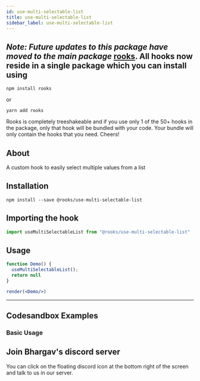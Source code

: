 ```yaml
---
id: use-multi-selectable-list
title: use-multi-selectable-list
sidebar_label: use-multi-selectable-list
---
```



## *Note: Future updates to this package have moved to the main package* [rooks](https://npmjs.com/package/rooks). All hooks now reside in a single package which you can install using

    npm install rooks

or

    yarn add rooks

Rooks is completely treeshakeable and if you use only 1 of the 50+ hooks in the package, only that hook will be bundled with your code. Your bundle will only contain the hooks that you need. Cheers!

    

## About

A custom hook to easily select multiple values from a list

[//]: # "Main"

## Installation

    npm install --save @rooks/use-multi-selectable-list

## Importing the hook

```javascript
import useMultiSelectableList from "@rooks/use-multi-selectable-list"
```

## Usage

```jsx
function Demo() {
  useMultiSelectableList();
  return null
}

render(<Demo/>)
```


---

## Codesandbox Examples

### Basic Usage    



## Join Bhargav's discord server
You can click on the floating discord icon at the bottom right of the screen and talk to us in our server.

    